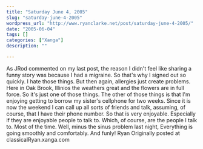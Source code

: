 ```yaml
---
title: "Saturday June 4, 2005"
slug: "saturday-june-4-2005"
wordpress_url: "http://www.ryanclarke.net/post/saturday-june-4-2005/"
date: "2005-06-04"
tags: []
categories: ["Xanga"]
description: ""

---
```


As JRod commented on my last post, the reason I didn't feel like sharing a funny story was because I had a migraine. So that's why I signed out so quickly. I hate those things. But then again, allergies just create problems. Here in Oak Brook, Illinios the weathers great and the flowers are in full force. So it's just one of those things.
 The other of those things is that I'm enjoying getting to borrow my sister's cellphone for two weeks. Since it is now the weekend I can call up all sorts of friends and talk, assuming, of course, that I have their phone number. So that is very enjoyable. Especially if they are enjoyable people to talk to. Which, of course, are the people I talk to. Most of the time.
 Well, minus the sinus problem last night, Everything is going smoothly and comfortably. And funly!
 Ryan
Originally posted at classicalRyan.xanga.com
